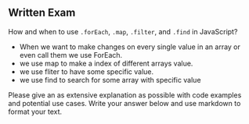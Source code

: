 ## Written Exam

How and when to use `.forEach`, `.map`, `.filter`, and `.find` in JavaScript?
* When we want to make changes on every single value in an array or even call them  we use ForEach.
* we use map to make a index of different arrays value.
* we use fliter to have some specific value.
* we use find to search for some array with specific value

Please give an as extensive explanation as possible with code examples and potential use cases. Write your answer below and use markdown to format your text.
